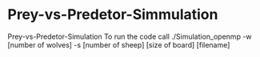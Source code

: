 # Prey-vs-Predetor-Simmulation
Prey-vs-Predetor-Simulation
To run the code call ./Simulation_openmp -w [number of wolves] -s [number of sheep] [size of board] [filename]
